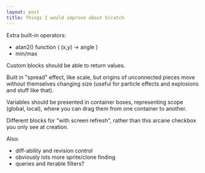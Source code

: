 ```yaml
---
layout: post
title: Things I would improve about Scratch
---
```

Extra built-in operators:
* atan2() function ( (x,y) -> angle )
* min/max

Custom blocks should be able to return values.

Built in "spread" effect, like scale, but origins of unconnected pieces
move without themselves changing size (useful for particle effects and
explosions and stuff like that).

Variables should be presented in container boxes, representing scope
(global, local), where you can drag them from one container to another.

Different blocks for "with screen refresh", rather than this arcane
checkbox you only see at creation.

Also:
* diff-ability and revision control
* obviously lots more sprite/clone finding
* queries and iterable filters?
